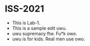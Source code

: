 # ISS-2021
* This is Lab-1.
* This is a sample edit uwu.
* uwu supremacy ftw. Fu*k owo.
* uwu is for kids. Real men use owo.

